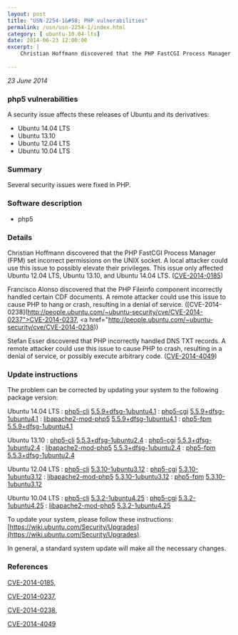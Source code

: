 ```yaml
---
layout: post
title: "USN-2254-1&#58; PHP vulnerabilities"
permalink: /usn/usn-2254-1/index.html
category: [ ubuntu-10.04-lts]
date: 2014-06-23 12:00:00
excerpt: |
    Christian Hoffmann discovered that the PHP FastCGI Process Manager (FPM) set incorrect permissions on the UNIX socket. A local attacker could use this issue to possibly elevate their privileges. This issue only affected Ubuntu 12.04 LTS, Ubuntu 13.10, and Ubuntu 14.04 LTS. ([CVE-2014-0185](http://people.ubuntu.com/~ubuntu-security/cve/CVE-2014-0185))
    
--- 
```

 
 

*23 June 2014*

### php5 vulnerabilities

A security issue affects these releases of Ubuntu and its derivatives:

* Ubuntu 14.04 LTS
* Ubuntu 13.10
* Ubuntu 12.04 LTS
* Ubuntu 10.04 LTS

### Summary

Several security issues were fixed in PHP. 

### Software description

* php5 

### Details

Christian Hoffmann discovered that the PHP FastCGI Process Manager (FPM) set incorrect permissions on the UNIX socket. A local attacker could use this issue to possibly elevate their privileges. This issue only affected Ubuntu 12.04 LTS, Ubuntu 13.10, and Ubuntu 14.04 LTS. ([CVE-2014-0185](http://people.ubuntu.com/~ubuntu-security/cve/CVE-2014-0185))

Francisco Alonso discovered that the PHP Fileinfo component incorrectly handled certain CDF documents. A remote attacker could use this issue to cause PHP to hang or crash, resulting in a denial of service. ([CVE-2014-0238](http://people.ubuntu.com/~ubuntu-security/cve/CVE-2014-0237">CVE-2014-0237</a>, <a href="http://people.ubuntu.com/~ubuntu-security/cve/CVE-2014-0238))

Stefan Esser discovered that PHP incorrectly handled DNS TXT records. A remote attacker could use this issue to cause PHP to crash, resulting in a denial of service, or possibly execute arbitrary code. ([CVE-2014-4049](http://people.ubuntu.com/~ubuntu-security/cve/CVE-2014-4049)) 

### Update instructions

The problem can be corrected by updating your system to the following package version:

Ubuntu 14.04 LTS
 : [php5-cli](https://launchpad.net/ubuntu/+source/php5) <span> [5.5.9+dfsg-1ubuntu4.1](https://launchpad.net/ubuntu/+source/php5/5.5.9+dfsg-1ubuntu4.1) </span> 
 : [php5-cgi](https://launchpad.net/ubuntu/+source/php5) <span> [5.5.9+dfsg-1ubuntu4.1](https://launchpad.net/ubuntu/+source/php5/5.5.9+dfsg-1ubuntu4.1) </span> 
 : [libapache2-mod-php5](https://launchpad.net/ubuntu/+source/php5) <span> [5.5.9+dfsg-1ubuntu4.1](https://launchpad.net/ubuntu/+source/php5/5.5.9+dfsg-1ubuntu4.1) </span> 
 : [php5-fpm](https://launchpad.net/ubuntu/+source/php5) <span> [5.5.9+dfsg-1ubuntu4.1](https://launchpad.net/ubuntu/+source/php5/5.5.9+dfsg-1ubuntu4.1) </span> 

Ubuntu 13.10
 : [php5-cli](https://launchpad.net/ubuntu/+source/php5) <span> [5.5.3+dfsg-1ubuntu2.4](https://launchpad.net/ubuntu/+source/php5/5.5.3+dfsg-1ubuntu2.4) </span> 
 : [php5-cgi](https://launchpad.net/ubuntu/+source/php5) <span> [5.5.3+dfsg-1ubuntu2.4](https://launchpad.net/ubuntu/+source/php5/5.5.3+dfsg-1ubuntu2.4) </span> 
 : [libapache2-mod-php5](https://launchpad.net/ubuntu/+source/php5) <span> [5.5.3+dfsg-1ubuntu2.4](https://launchpad.net/ubuntu/+source/php5/5.5.3+dfsg-1ubuntu2.4) </span> 
 : [php5-fpm](https://launchpad.net/ubuntu/+source/php5) <span> [5.5.3+dfsg-1ubuntu2.4](https://launchpad.net/ubuntu/+source/php5/5.5.3+dfsg-1ubuntu2.4) </span> 

Ubuntu 12.04 LTS
 : [php5-cli](https://launchpad.net/ubuntu/+source/php5) <span> [5.3.10-1ubuntu3.12](https://launchpad.net/ubuntu/+source/php5/5.3.10-1ubuntu3.12) </span> 
 : [php5-cgi](https://launchpad.net/ubuntu/+source/php5) <span> [5.3.10-1ubuntu3.12](https://launchpad.net/ubuntu/+source/php5/5.3.10-1ubuntu3.12) </span> 
 : [libapache2-mod-php5](https://launchpad.net/ubuntu/+source/php5) <span> [5.3.10-1ubuntu3.12](https://launchpad.net/ubuntu/+source/php5/5.3.10-1ubuntu3.12) </span> 
 : [php5-fpm](https://launchpad.net/ubuntu/+source/php5) <span> [5.3.10-1ubuntu3.12](https://launchpad.net/ubuntu/+source/php5/5.3.10-1ubuntu3.12) </span> 

Ubuntu 10.04 LTS
 : [php5-cli](https://launchpad.net/ubuntu/+source/php5) <span> [5.3.2-1ubuntu4.25](https://launchpad.net/ubuntu/+source/php5/5.3.2-1ubuntu4.25) </span> 
 : [php5-cgi](https://launchpad.net/ubuntu/+source/php5) <span> [5.3.2-1ubuntu4.25](https://launchpad.net/ubuntu/+source/php5/5.3.2-1ubuntu4.25) </span> 
 : [libapache2-mod-php5](https://launchpad.net/ubuntu/+source/php5) <span> [5.3.2-1ubuntu4.25](https://launchpad.net/ubuntu/+source/php5/5.3.2-1ubuntu4.25) </span> 

To update your system, please follow these instructions: [https://wiki.ubuntu.com/Security/Upgrades](https://wiki.ubuntu.com/Security/Upgrades).

In general, a standard system update will make all the necessary changes. 

### References

 
 [CVE-2014-0185](http://people.ubuntu.com/~ubuntu-security/cve/CVE-2014-0185), 

 [CVE-2014-0237](http://people.ubuntu.com/~ubuntu-security/cve/CVE-2014-0237), 

 [CVE-2014-0238](http://people.ubuntu.com/~ubuntu-security/cve/CVE-2014-0238), 

 [CVE-2014-4049](http://people.ubuntu.com/~ubuntu-security/cve/CVE-2014-4049)
 

